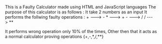 This is a Faulty Calculator made using HTML and JavaScript languages 
The purpose of this calculator is as follows :
    It take 2 numbers as an input
    It performs the follwing faulty operations :
          + ---> -
          * ---> +
          - ---> /
          / ---> **

It performs wrong operation only 10% of the times,
Other then that it acts as a normal calculator proving operations {+,-,*,/,**}
          
     
